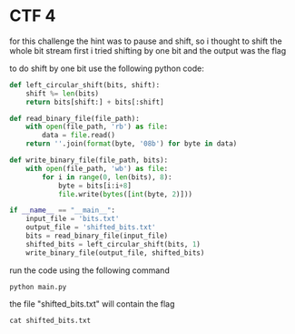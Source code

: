 # CTF 4

for this challenge the hint was to pause and shift, so i thought to shift the whole bit stream
first i tried shifting by one bit
and the output was the flag


to do shift by one bit use the following python code:

```python
def left_circular_shift(bits, shift):
    shift %= len(bits)
    return bits[shift:] + bits[:shift]

def read_binary_file(file_path):
    with open(file_path, 'rb') as file:
        data = file.read()
    return ''.join(format(byte, '08b') for byte in data)

def write_binary_file(file_path, bits):
    with open(file_path, 'wb') as file:
        for i in range(0, len(bits), 8):
            byte = bits[i:i+8]
            file.write(bytes([int(byte, 2)]))

if __name__ == "__main__":
    input_file = 'bits.txt'
    output_file = 'shifted_bits.txt'
    bits = read_binary_file(input_file)
    shifted_bits = left_circular_shift(bits, 1)
    write_binary_file(output_file, shifted_bits)
```


run the code using the following command
```
python main.py
```

the file "shifted_bits.txt" will contain the flag

```
cat shifted_bits.txt
```
